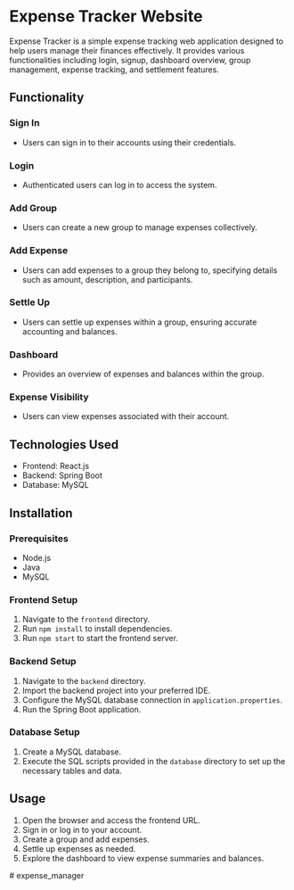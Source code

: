 # Expense Tracker Website

Expense Tracker is a simple expense tracking web application designed to help users manage their finances effectively. It provides various functionalities including login, signup, dashboard overview, group management, expense tracking, and settlement features.

## Functionality

### Sign In
- Users can sign in to their accounts using their credentials.

### Login
- Authenticated users can log in to access the system.

### Add Group
- Users can create a new group to manage expenses collectively.

### Add Expense
- Users can add expenses to a group they belong to, specifying details such as amount, description, and participants.

### Settle Up
- Users can settle up expenses within a group, ensuring accurate accounting and balances.

### Dashboard
- Provides an overview of expenses and balances within the group.

### Expense Visibility
- Users can view expenses associated with their account.

## Technologies Used
- Frontend: React.js
- Backend: Spring Boot
- Database: MySQL

## Installation

### Prerequisites
- Node.js
- Java
- MySQL

### Frontend Setup
1. Navigate to the `frontend` directory.
2. Run `npm install` to install dependencies.
3. Run `npm start` to start the frontend server.

### Backend Setup
1. Navigate to the `backend` directory.
2. Import the backend project into your preferred IDE.
3. Configure the MySQL database connection in `application.properties`.
4. Run the Spring Boot application.

### Database Setup
1. Create a MySQL database.
2. Execute the SQL scripts provided in the `database` directory to set up the necessary tables and data.

## Usage
1. Open the browser and access the frontend URL.
2. Sign in or log in to your account.
3. Create a group and add expenses.
4. Settle up expenses as needed.
5. Explore the dashboard to view expense summaries and balances.


#   e x p e n s e _ m a n a g e r  
 